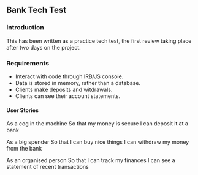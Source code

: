 ## Bank Tech Test

### Introduction

This has been written as a practice tech test, the first review taking place after two days on the project.

### Requirements

* Interact with code through IRB/JS console.
* Data is stored in memory, rather than a database.
* Clients make deposits and witdrawals.
* Clients can see their account statements.

#### User Stories

As a cog in the machine
So that my money is secure
I can deposit it at a bank

As a big spender
So that I can buy nice things
I can withdraw my money from the bank

As an organised person
So that I can track my finances
I can see a statement of recent transactions
